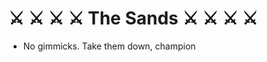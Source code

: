 # :crossed_swords: :crossed_swords: :crossed_swords: :crossed_swords: The Sands :crossed_swords: :crossed_swords: :crossed_swords: :crossed_swords:
- No gimmicks. Take them down, champion